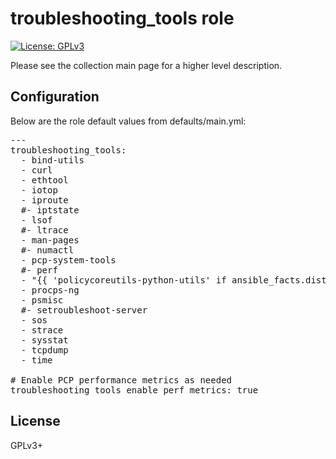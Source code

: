 # troubleshooting_tools role

[![License: GPLv3](https://img.shields.io/badge/license-GPLv3-brightgreen.svg)](https://www.gnu.org/licenses/gpl-3.0)

Please see the collection main page for a higher level description.

## Configuration

Below are the role default values from defaults/main.yml:

<pre>
---
troubleshooting_tools:
  - bind-utils
  - curl
  - ethtool
  - iotop
  - iproute
  #- iptstate
  - lsof
  #- ltrace
  - man-pages
  #- numactl
  - pcp-system-tools
  #- perf
  - "{{ 'policycoreutils-python-utils' if ansible_facts.distribution_major_version | int >= 8 else 'policycoreutils-python' }}"
  - procps-ng
  - psmisc
  #- setroubleshoot-server
  - sos
  - strace
  - sysstat
  - tcpdump
  - time

# Enable PCP performance metrics as needed
troubleshooting_tools_enable_perf_metrics: true
</pre>

## License

GPLv3+

